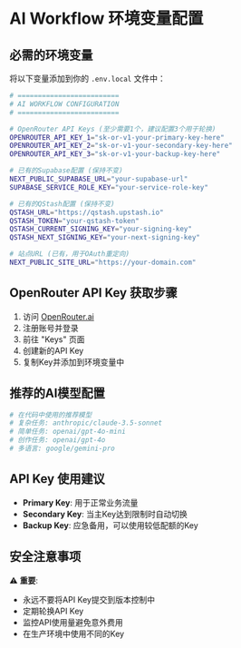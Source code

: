 # AI Workflow 环境变量配置

## 必需的环境变量

将以下变量添加到你的 `.env.local` 文件中：

```bash
# =========================
# AI WORKFLOW CONFIGURATION
# =========================

# OpenRouter API Keys (至少需要1个，建议配置3个用于轮换)
OPENROUTER_API_KEY_1="sk-or-v1-your-primary-key-here"
OPENROUTER_API_KEY_2="sk-or-v1-your-secondary-key-here"  
OPENROUTER_API_KEY_3="sk-or-v1-your-backup-key-here"

# 已有的Supabase配置 (保持不变)
NEXT_PUBLIC_SUPABASE_URL="your-supabase-url"
SUPABASE_SERVICE_ROLE_KEY="your-service-role-key"

# 已有的QStash配置 (保持不变)
QSTASH_URL="https://qstash.upstash.io"
QSTASH_TOKEN="your-qstash-token"
QSTASH_CURRENT_SIGNING_KEY="your-signing-key"
QSTASH_NEXT_SIGNING_KEY="your-next-signing-key"

# 站点URL (已有，用于OAuth重定向)
NEXT_PUBLIC_SITE_URL="https://your-domain.com"
```

## OpenRouter API Key 获取步骤

1. 访问 [OpenRouter.ai](https://openrouter.ai/)
2. 注册账号并登录
3. 前往 "Keys" 页面
4. 创建新的API Key
5. 复制Key并添加到环境变量中

## 推荐的AI模型配置

```bash
# 在代码中使用的推荐模型
# 复杂任务: anthropic/claude-3.5-sonnet
# 简单任务: openai/gpt-4o-mini
# 创作任务: openai/gpt-4o
# 多语言: google/gemini-pro
```

## API Key 使用建议

- **Primary Key**: 用于正常业务流量
- **Secondary Key**: 当主Key达到限制时自动切换
- **Backup Key**: 应急备用，可以使用较低配额的Key

## 安全注意事项

⚠️ **重要**: 
- 永远不要将API Key提交到版本控制中
- 定期轮换API Key
- 监控API使用量避免意外费用
- 在生产环境中使用不同的Key
